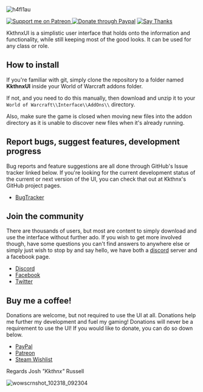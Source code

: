 ![h4fl1au](https://user-images.githubusercontent.com/1692977/31845157-13107948-b5cc-11e7-926d-67e669b8ca69.png)

[![Support me on Patreon](https://i.imgur.com/FzTLsYV.png) ](https://www.patreon.com/kkthnx)[![Donate through Paypal](https://i.imgur.com/IkPCLeh.png)](https://www.paypal.me/kkthnx) [![Say Thanks](https://img.shields.io/badge/Say%20Thanks-!-1EAEDB.svg)](https://saythanks.io/to/Kkthnx)

KkthnxUI is a simplistic user interface that holds onto the information and functionality, while still keeping most of the good looks. It can be used for any class or role.

## How to install
If you're familiar with git, simply clone the repository to a folder named **KkthnxUI** inside your World of Warcraft addons folder.

If not, and you need to do this manually, then download and unzip it to your `World of Warcraft\\Interface\\AddOns\\` directory.

Also, make sure the game is closed when moving new files into the addon directory as it is unable to discover new files when it's already running.

## Report bugs, suggest features, development progress
Bug reports and feature suggestions are all done through GitHub's Issue tracker linked below. If you're looking for the current development status of the current or next version of the UI, you can check that out at Kkthnx's GitHub project pages.

* [BugTracker](https://github.com/Kkthnx/KkthnxUI/issues/new)

## Join the community
There are thousands of users, but most are content to simply download and use the interface without further ado. If you wish to get more involved though, have some questions you can't find answers to anywhere else or simply just wish to stop by and say hello, we have both a [discord](https://discordapp.com/) server and a facebook page.

* [Discord](https://discord.gg/YUmxqQm)
* [Facebook](https://www.facebook.com/kkthnxui)
* [Twitter](https://twitter.com/KkthnxUI)

## Buy me a coffee!
Donations are welcome, but not required to use the UI at all. Donations help me further my development and fuel my gaming! Donations will never be a requirement to use the UI! If you would like to donate, you can do so down below.

* [PayPal](https://www.paypal.me/kkthnx)
* [Patreon](https://www.patreon.com/kkthnx)
* [Steam Wishlist](https://www.curseforge.com/linkout?remoteUrl=http%253a%252f%252fstore.steampowered.com%252fwishlist%252fid%252fKkthnx)

Regards
Josh *"Kkthnx"* Russell

![wowscrnshot_102318_092304](https://user-images.githubusercontent.com/40672673/47636479-d26ae700-db2e-11e8-98d3-a236b85b67dc.jpg)
